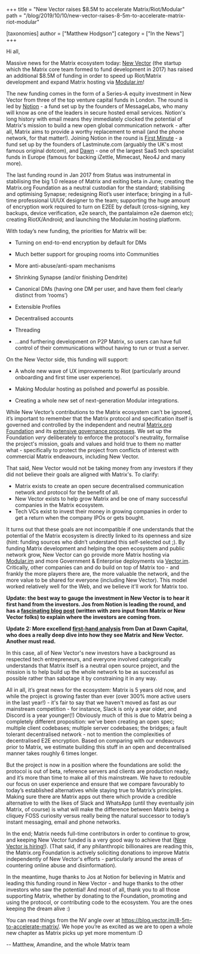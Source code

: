 +++
title = "New Vector raises $8.5M to accelerate Matrix/Riot/Modular"
path = "/blog/2019/10/10/new-vector-raises-8-5m-to-accelerate-matrix-riot-modular"

[taxonomies]
author = ["Matthew Hodgson"]
category = ["In the News"]
+++

Hi all,

Massive news for the Matrix ecosystem today: [New Vector](https://vector.im) (the
startup which the Matrix core team formed to fund development in 2017) has
raised an additional $8.5M of funding in order to speed up Riot/Matrix
development and expand Matrix hosting via [Modular.im](https://modular.im)!

The new funding comes in the form of a Series-A equity investment in New
Vector from three of the top venture capital funds in London.  The round is
led by [Notion](https://notion.vc) - a fund set up by the founders of
MessageLabs, who many will know as one of the leaders in secure hosted email
services.  Notion's long history with email means they immediately clocked the
potential of Matrix's mission to build a new open global communication network -
after all, Matrix aims to provide a worthy replacement to email (and the
phone network, for that matter!).  Joining Notion in the round is [First
Minute](https://firstminute.capital) - a fund set up by the founders of
Lastminute.com (arguably the UK's most famous original dotcom), and
[Dawn](http://dawncapital.com/) - one of the largest SaaS tech specialist
funds in Europe (famous for backing iZettle, Mimecast, Neo4J and many more).

The last funding round in Jan 2017 from Status was instrumental in stabilising
the big 1.0 release of Matrix and exiting beta in June; creating the
Matrix.org Foundation as a neutral custodian for the standard; stabilising and
optimising Synapse; redesigning Riot’s user interface; bringing in a full-time
professional UI/UX designer to the team; supporting the huge amount of
encryption work required to turn on E2EE by default (cross-signing, key
backups, device verification, e2e search, the pantalaimon e2e daemon etc);
creating RiotX/Android; and launching the Modular.im hosting platform.

With today’s new funding, the priorities for Matrix will be:

 * Turning on end-to-end encryption by default for DMs

 * Much better support for grouping rooms into Communities

 * More anti-abuse/anti-spam mechanisms

 * Shrinking Synapse (and/or finishing Dendrite)

 * Canonical DMs (having one DM per user, and have them feel clearly distinct from ‘rooms’)

 * Extensible Profiles

 * Decentralised accounts

 * Threading

 * ...and furthering development on P2P Matrix, so users can have full control of their communications without having to run or trust a server.

On the New Vector side, this funding will support: 

 * A whole new wave of UX improvements to Riot (particularly around onboarding and first time user experience).

 * Making Modular hosting as polished and powerful as possible.

 * Creating a whole new set of next-generation Modular integrations.

While New Vector’s contributions to the Matrix ecosystem can’t be ignored,
it’s important to remember that the Matrix protocol and specification itself
is governed and controlled by the independent and neutral [Matrix.org
Foundation](https://matrix.org/foundation) and its [extensive governance
processes](https://github.com/matrix-org/matrix-doc/blob/master/proposals/1779-open-governance.md).
 We set up the Foundation *very* deliberately to enforce the protocol's
neutrality, formalise the project's mission, goals and values and hold true to
them no matter what - specifically to protect the project from conflicts of
interest with commercial Matrix endeavours, including New Vector.

That said, New Vector would not be taking money from any investors if they did
not believe their goals are aligned with Matrix's. To clarify:

*   Matrix exists to create an open secure decentralised communication network and protocol for the benefit of all.  
*   New Vector exists to help grow Matrix and be one of many successful companies in the Matrix ecosystem. 
*   Tech VCs exist to invest their money in growing companies in order to get a return when the company IPOs or gets bought.  

It turns out that these goals are not incompatible if one understands that the
potential of the Matrix ecosystem is directly linked to its openness and size
(hint: funding sources who didn’t understand this self-selected out ;). By
funding Matrix development and helping the open ecosystem and public network
grow, New Vector can go provide more Matrix hosting via
[Modular.im](https://modular.im) and more Government & Enterprise deployments
via [Vector.im](https://vector.im).  Critically, other companies can and do
build on top of Matrix too - and frankly the more players there are, the more
valuable the network, and the more value to be shared for everyone (including
New Vector).  This model worked relatively well for the Web, and we believe
it'll work for Matrix too.

**Update: the best way to gauge the investment in New Vector is to hear it
first hand from the investors.  Jos from Notion is leading the round, and has
a [fascinating blog post](https://notion.vc/resources/new-vector-series-a/)
(written with zero input from Matrix or New Vector folks) to explain where the
investors are coming from.**

**Update 2: More excellend [first-hand analysis](https://medium.com/dawn-capital/communications-of-the-future-will-be-open-and-secure-why-we-invested-in-new-vector-2bd8a060faf7) from Dan at Dawn Capital, who does a really deep dive into how they see Matrix and New Vector. Another must read.**

In this case, all of New Vector's new investors have a background as respected
tech entrepreneurs, and everyone involved categorically understands that
Matrix itself is a neutral open source project, and the mission is to help
build up the whole network to be as successful as possible rather than
sabotage it by constraining it in any way.

All in all, it’s great news for the ecosystem: Matrix is 5 years old now, and
while the project is growing faster than ever (over 300% more active users in
the last year!) - it's fair to say that we haven't moved as fast as our
mainstream competition - for instance, Slack is only a year older, and Discord
is a year younger(!)  Obviously much of this is due to Matrix being a
completely different proposition: we've been creating an open spec; multiple
client codebases; multiple server codebases; the bridges; a fault tolerant
decentralised network - not to mention the complexities of decentralised E2E
encryption.  Based on comparing with our endeavours prior to Matrix, we
estimate building this stuff in an open and decentralised manner takes roughly
6 times longer.

But the project is now in a position where the foundations are solid: the
protocol is out of beta, reference servers and clients are production ready,
and it’s more than time to make all of this mainstream. We have to redouble
our focus on user experience and ensure that we compare favourably to today’s
established alternatives while staying true to Matrix’s principles.  Making
sure there are Matrix apps out there which provide a credible alternative to
with the likes of Slack and WhatsApp (until they eventually join Matrix, of
course) is what will make the difference between Matrix being a cliquey FOSS
curiosity versus really being the natural successor to today’s instant
messaging, email and phone networks.

In the end; Matrix needs full-time contributors in order to continue to grow,
and keeping New Vector funded is a very good way to achieve that ([New Vector
is hiring!](https://vector.im/careers)).  (That said, if any philanthropic
billionaires are reading this, the Matrix.org Foundation is actively
soliciting donations to improve Matrix independently of New Vector's efforts -
particularly around the areas of countering online abuse and disinformation).

In the meantime, huge thanks to Jos at Notion for believing in Matrix and
leading this funding round in New Vector - and huge thanks to the other
investors who saw the potential!  And most of all, thank you to all those
supporting Matrix, whether by donating to the Foundation, promoting and using
the protocol, or contributing code to the ecosystem.  You are the ones keeping
the dream alive :)

You can read things from the NV angle over at https://blog.vector.im/8-5m-to-accelerate-matrix/.
We hope you’re as excited as we are to open a whole new chapter as Matrix
picks up yet more momentum :D

-- Matthew, Amandine, and the whole Matrix team

